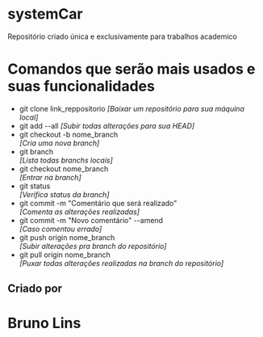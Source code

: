 # systemCar
Repositório criado única e exclusivamente para trabalhos academico

<h1>Comandos que serão mais usados e suas funcionalidades</h1>
<ul>
  <li>git clone link_reppositorio <i>[Baixar um repositório para sua máquina local]</i></li>
  <li>git add --all <i>[Subir todas alterações para sua HEAD]</i></li>
  <li>git checkout -b nome_branch</li> <i>[Cria uma nova branch]</i>
  <li>git branch</li> <i>[Lista todas branchs locais]</i>
  <li>git checkout nome_branch</li> <i>[Entrar na branch]</i>
  <li>git status</li> <i>[Verifica status da branch]</i>
  <li>git commit -m "Comentário que será realizado"</li> <i>[Comenta as alterações realizadas]</i>
  <li>git commit -m "Novo comentário" --amend</li> <i>[Caso comentou errado]</i>
  <li>git push origin nome_branch</li> <i>[Subir alterações pra branch do repositório]</i>
  <li>git pull origin nome_branch</li> <i>[Puxar todas alterações realizadas na branch do repositório]</i>
</ul>

<h2>Criado por</h2> <h1> Bruno Lins </h1>
